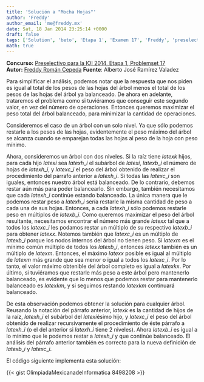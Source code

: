 ```yaml
---
title: 'Solución a "Mocha Hojas"'
author: 'Freddy'
author_email: 'me@freddy.mx'
date: Sat, 18 Jan 2014 23:25:14 +0000
draft: false
tags: ['Solution', 'beto', 'Etapa 1', 'Examen 17', 'Freddy', 'preselectivo', 'solución', 'Soluciones Preselectivo 2013']
math: true
---
```


**Concurso:** [Preselectivo para la IOI 2014, Etapa 1, Problemset 17](https://omegaup.com/arena/IOI2014E1P17#problems/Mocha-Hojas) **Autor:** [Freddy Román Cepeda](http://freddy.mx/) **Fuente**: Alberto José Ramírez Valadez

Para simplificar el análisis, podemos notar que la respuesta que nos piden es igual al total de los pesos de las hojas del árbol menos el total de los pesos de las hojas del árbol ya balanceado. De ahora en adelante, trataremos el problema como si tuviéramos que conseguir este segundo valor, en vez del número de operaciones. Entonces queremos maximizar el peso total del árbol balanceado, para minimizar la cantidad de operaciones.

Consideremos el caso de un árbol con un solo nivel. Ya que sólo podemos restarle a los pesos de las hojas, evidentemente el peso máximo del árbol se alcanza cuando se emparejan todas las hojas al peso de la hoja con peso mínimo.

Ahora, consideremos un árbol con dos niveles. Si la raíz tiene $latex k$ hijos, para cada hijo $latex i$ sea $latex h\_i$ el subárbol de $latex i$, $latex b\_i$ el número de hojas de $latex h\_i$, y $latex c\_i$ el peso del árbol obtenido de realizar el procedimiento del párrafo anterior a $latex h\_i$. Si todas las $latex c\_i$ son iguales, entonces nuestro árbol está balanceado. De lo contrario, debemos restar aún más para poder balancearlo. Sin embargo, también necesitamos que cada $latex h\_i$ continúe estando balanceado. La única manera que le podemos restar peso a $latex h\_i$ sería restarle la misma cantidad de peso a cada una de sus hojas. Entonces, a cada $latex h\_i$ sólo podemos restarle peso en múltiplos de $latex b\_i$. Como queremos maximizar el peso del árbol resultante, necesitamos encontrar el número más grande $latex x$ tal que a todos los $latex c\_i$ les podamos restar un múltiplo de su respectivo $latex b\_i$ para obtener $latex x$. Notemos también que $latex c\_i$ es un múltiplo de $latex b\_i$ porque los nodos internos del árbol no tienen peso. Si $latex m$ es el mínimo común múltiplo de todos los $latex b\_i$, entonces $latex x$ también es un múltiplo de $latex m$. Entonces, el máximo $latex x$ posible es igual al múltiplo de $latex m$ más grande que sea menor o igual a todos los $latex c\_i$. Por lo tanto, el valor máximo obtenible del árbol completo es igual a $latex kx$. Por último, si tuviéramos que restarle más peso a este árbol pero mantenerlo balanceado, es evidente que lo menos que podemos restar para mantenerlo balanceado es $latex km$, y si seguimos restando $latex km$ continuará balanceado.

De esta observación podemos obtener la solución para cualquier árbol. Reusando la notación del párrafo anterior, $latex k$ es la cantidad de hijos de la raíz, $latex h\_i$ el subárbol del $latex i$ésimo hijo, y $latex c\_i$ el peso del árbol obtenido de realizar recursivamente el procedimiento de éste párrafo a $latex h\_i$ (o el del anterior si $latex h\_i$ tiene 2 niveles). Ahora $latex b\_i$ es igual a lo mínimo que le podemos restar a $latex h\_i$ y que continúe balanceado. El análisis del párrafo anterior también es correcto para la nueva definición de $latex b\_i$ y $latex c\_i$.

El código siguiente implementa esta solución:

{{< gist OlimpiadaMexicanadeInformatica 8498208 >}}